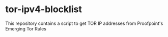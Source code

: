 # tor-ipv4-blocklist
This repository contains a script to get TOR IP addresses from Proofpoint's Emerging Tor Rules
